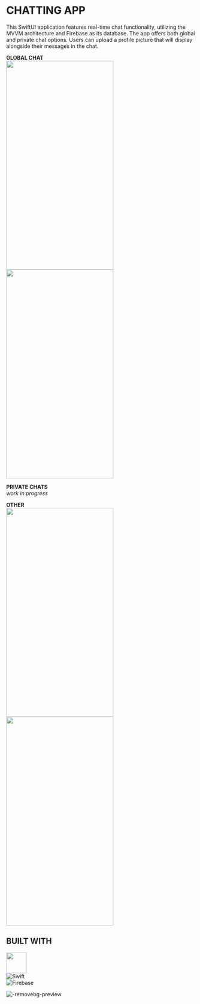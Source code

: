 # CHATTING APP
This SwiftUI application features real-time chat functionality, utilizing the MVVM architecture and Firebase as its database. The app offers both global and private chat options. Users can upload a profile picture that will display alongside their messages in the chat.

__GLOBAL CHAT__ <br />
<img src = "https://user-images.githubusercontent.com/49866616/224846914-1ced295a-7756-45a6-ad25-58694be1ac63.png"  width="286" height="558" /> <img src = "https://user-images.githubusercontent.com/49866616/216792192-adf6532d-f0b8-41ab-b189-9a65de505ebf.png"  width="286" height="558" /> <br />

__PRIVATE CHATS__ <br />
*work in progress*

__OTHER__ <br />
<img src = "https://user-images.githubusercontent.com/49866616/216792171-4049ff38-2152-40fb-bff0-dc9b8dbec88e.png"  width="286" height="558" /> <img src = "https://user-images.githubusercontent.com/49866616/216792094-e6e3e3e6-7c08-4aec-b649-2a2e0da1664c.png"  width="286" height="558" /> <br />

## BUILT WITH
<img src = "https://user-images.githubusercontent.com/49866616/213214287-6849916c-ddb3-48ad-bdde-2013f3315b93.png" width="55" height="55" /> <br />
![Swift](https://img.shields.io/badge/swift-F54A2A?style=for-the-badge&logo=swift&logoColor=white) <br />
![Firebase](https://img.shields.io/badge/Firebase-039BE5?style=for-the-badge&logo=Firebase&logoColor=white) <br />

![-removebg-preview](https://user-images.githubusercontent.com/49866616/224846914-1ced295a-7756-45a6-ad25-58694be1ac63.png)
